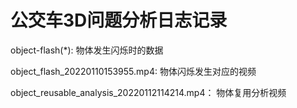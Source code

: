# 公交车3D问题分析日志记录

object-flash(*): 物体发生闪烁时的数据

object_flash_20220110153955.mp4: 物体闪烁发生对应的视频

object_reusable_analysis_20220112114214.mp4： 物体复用分析视频